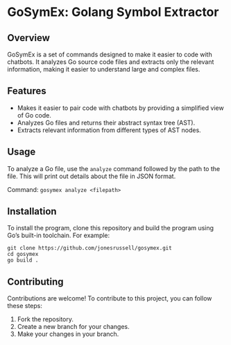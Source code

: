 # GoSymEx: Golang Symbol Extractor

## Overview
GoSymEx is a set of commands designed to make it easier to code with chatbots. It analyzes Go source code files and extracts only the relevant information, making it easier to understand large and complex files.

## Features
- Makes it easier to pair code with chatbots by providing a simplified view of Go code.
- Analyzes Go files and returns their abstract syntax tree (AST).
- Extracts relevant information from different types of AST nodes.

## Usage
To analyze a Go file, use the `analyze` command followed by the path to the file. This will print out details about the file in JSON format.

Command: `gosymex analyze <filepath>`

## Installation
To install the program, clone this repository and build the program using Go’s built-in toolchain. For example:

    git clone https://github.com/jonesrussell/gosymex.git
    cd gosymex
    go build .

## Contributing
Contributions are welcome! To contribute to this project, you can follow these steps:

1. Fork the repository.
2. Create a new branch for your changes.
3. Make your changes in your branch.
